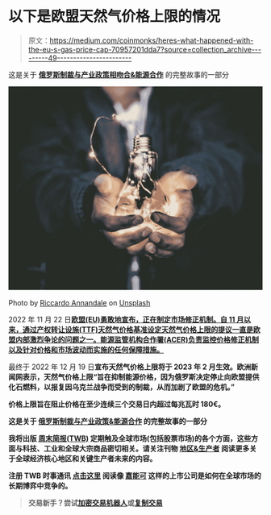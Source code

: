 # 以下是欧盟天然气价格上限的情况

> 原文：<https://medium.com/coinmonks/heres-what-happened-with-the-eu-s-gas-price-cap-70957201dda7?source=collection_archive---------49----------------------->

这是关于 [**俄罗斯制裁与产业政策相吻合&能源合作**](/areas-producers/russia-sanctions-dovetail-with-industrial-policies-energy-cooperation-daf27c30f93d) 的完整故事的一部分

![](img/8706dead0725808ed9393bb0cbdf1de7.png)

Photo by [Riccardo Annandale](https://unsplash.com/@pavement_special?utm_source=medium&utm_medium=referral) on [Unsplash](https://unsplash.com?utm_source=medium&utm_medium=referral)

2022 年 11 月 22 日[**欧盟(EU)勇敢地宣布，正在制定市场修正机制。自 11 月以来，通过产权转让设施(TTF)天然气价格基准设定天然气价格上限的提议一直是欧盟内部激烈争论的问题之一。能源监管机构合作署(ACER)负责监控价格修正机制以及针对价格和市场波动而实施的任何保障措施。**](https://ec.europa.eu/commission/presscorner/detail/en/ip_22_7065)

最终于 2022 年 12 月 19 日[](https://www.euronews.com/my-europe/2022/12/19/deal-eu-green-lights-first-ever-cap-for-gas-prices-in-bid-to-tackle-energy-crisis)****宣布天然气价格上限将于 2023 年 2 月生效。欧洲新闻网表示，天然气价格上限“旨在抑制能源价格，因为俄罗斯决定停止向欧盟提供化石燃料，以报复因乌克兰战争而受到的制裁，从而加剧了欧盟的危机。”****

****价格上限旨在阻止价格在至少连续三个交易日内超过每兆瓦时 180€。****

****这是关于 [**俄罗斯制裁与产业政策&能源合作**](/areas-producers/russia-sanctions-dovetail-with-industrial-policies-energy-cooperation-daf27c30f93d) 的完整故事的一部分****

******我将出版** [**周末简报(TWB)**](/areas-producers/newsletters/the-weekend-brief-twb) **定期触及全球市场(包括股票市场)的各个方面，这些方面与科技、工业和全球大宗商品密切相关。请关注刊物** [**地区&生产者**](https://medium.com/areas-producers) **阅读更多关于全球经济核心地区和关键生产者未来的内容。******

****注册 TWB 时事通讯 [**点击这里**](/areas-producers/newsletters/the-weekend-brief-twb) 阅读像 [**嘉能可**](/areas-producers/take-a-ride-on-the-wild-side-glencores-fuel-oil-market-manipulation-and-bribery-trading-7d966dd5c6d0) 这样的上市公司是如何在全球市场的长期博弈中竞争的。****

> ****交易新手？尝试[加密交易机器人](/coinmonks/crypto-trading-bot-c2ffce8acb2a)或[复制交易](/coinmonks/top-10-crypto-copy-trading-platforms-for-beginners-d0c37c7d698c)****